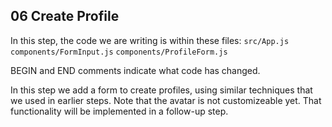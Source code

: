## 06 Create Profile

In this step, the code we are writing is within these files:
`src/App.js`
`components/FormInput.js`
`components/ProfileForm.js`

BEGIN and END comments indicate what code has changed.

In this step we add a form to create profiles, using
similar techniques that we used in earlier steps.
Note that the avatar is not customizeable yet.
That functionality will be implemented in a
follow-up step.
